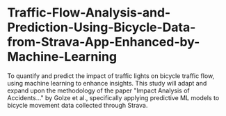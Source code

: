 # Traffic-Flow-Analysis-and-Prediction-Using-Bicycle-Data-from-Strava-App-Enhanced-by-Machine-Learning
To quantify and predict the impact of traffic lights on bicycle traffic flow, using machine learning to enhance insights. This study will adapt and expand upon the methodology of the paper "Impact Analysis of Accidents..." by Golze et al., specifically applying predictive ML models to bicycle movement data collected through Strava.
